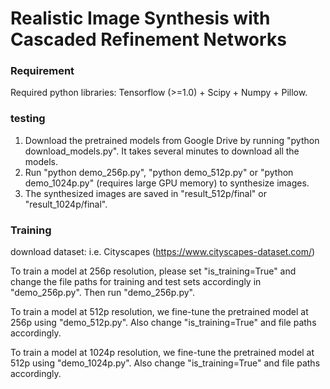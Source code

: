 # Realistic Image Synthesis with Cascaded Refinement Networks


### Requirement
Required python libraries: Tensorflow (>=1.0) + Scipy + Numpy + Pillow.


### testing

1. Download the pretrained models from Google Drive by running "python download_models.py". It takes several minutes to download all the models.
2. Run "python demo_256p.py", "python demo_512p.py" or "python demo_1024p.py" (requires large GPU memory) to synthesize images.
3. The synthesized images are saved in "result_512p/final" or "result_1024p/final".

### Training
download dataset: i.e. Cityscapes (https://www.cityscapes-dataset.com/)

To train a model at 256p resolution, please set "is_training=True" and change the file paths for training and test sets accordingly in "demo_256p.py". Then run "demo_256p.py".

To train a model at 512p resolution, we fine-tune the pretrained model at 256p using "demo_512p.py". Also change "is_training=True" and file paths accordingly.

To train a model at 1024p resolution, we fine-tune the pretrained model at 512p using "demo_1024p.py". Also change "is_training=True" and file paths accordingly.

